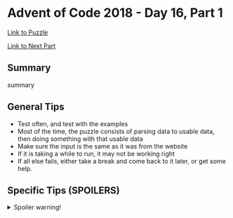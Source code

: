 # Advent of Code 2018 - Day 16, Part 1

[Link to Puzzle](https://adventofcode.com/2018/day/16)

[Link to Next Part](https://github.com/CodingAP/unofficial-aoc-syllabus/blob/main/years/2018/day16/part2.md)

## Summary
summary

## General Tips
- Test often, and test with the examples
- Most of the time, the puzzle consists of parsing data to usable data, then doing something with that usable data
- Make sure the input is the same as it was from the website
- If it is taking a while to run, it may not be working right
- If all else fails, either take a break and come back to it later, or get some help.

## Specific Tips (SPOILERS)
<details> <summary>Spoiler warning!</summary>

specific tips

</details>